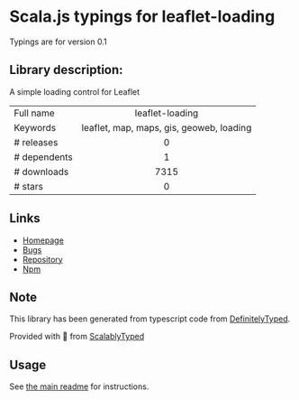 
# Scala.js typings for leaflet-loading

Typings are for version 0.1

## Library description:
A simple loading control for Leaflet

|                    |                 |
| ------------------ | :-------------: |
| Full name          | leaflet-loading |
| Keywords           | leaflet, map, maps, gis, geoweb, loading |
| # releases         | 0 |
| # dependents       | 1 |
| # downloads        | 7315 |
| # stars            | 0 |

## Links
- [Homepage](https://github.com/ebrelsford/Leaflet.loading)
- [Bugs](https://github.com/ebrelsford/Leaflet.loading/issues)
- [Repository](https://github.com/ebrelsford/Leaflet.loading)
- [Npm](https://www.npmjs.com/package/leaflet-loading)
    


## Note
This library has been generated from typescript code from [DefinitelyTyped](https://definitelytyped.org).

Provided with :purple_heart: from [ScalablyTyped](https://github.com/oyvindberg/ScalablyTyped)

## Usage
See [the main readme](../../readme.md) for instructions.


